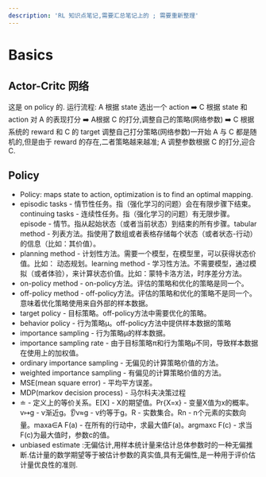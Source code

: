 ```yaml
---
description: 'RL 知识点笔记,需要汇总笔记上的 ; 需要重新整理'
---
```


# Basics

## Actor-Critc 网络

这是 on policy 的. 运行流程: A 根据 state 选出一个 action ➡️ C 根据 state 和 action 对 A 的表现打分 ➡️ A根据 C 的打分,调整自己的策略\(网络参数\) ➡️ C 根据系统的 reward 和 C 的 target 调整自己打分策略\(网络参数\)一开始 A 与 C 都是随机的,但是由于 reward 的存在,二者策略越来越准; A 调整参数根据 C 的打分,迎合 C.

## Policy

* Policy: maps state to action, optimization is to find an optimal mapping.
* episodic tasks - 情节性任务。指（强化学习的问题）会在有限步骤下结束。continuing tasks - 连续性任务。指（强化学习的问题）有无限步骤。episode - 情节。指从起始状态（或者当前状态）到结束的所有步骤。tabular method - 列表方法。指使用了数组或者表格存储每个状态（或者状态-行动）的信息（比如：其价值）。
* planning method - 计划性方法。需要一个模型，在模型里，可以获得状态价值。比如： 动态规划。learning method - 学习性方法。不需要模型，通过模拟（或者体验），来计算状态价值。比如：蒙特卡洛方法，时序差分方法。
* on-policy method - on-policy方法。评估的策略和优化的策略是同一个。
* off-policy method - off-policy方法。评估的策略和优化的策略不是同一个。意味着优化策略使用来自外部的样本数据。
* target policy - 目标策略。off-policy方法中需要优化的策略。
* behavior policy - 行为策略μ。off-policy方法中提供样本数据的策略
* importance sampling - 行为策略μ的样本数据。
* importance sampling rate - 由于目标策略π和行为策略μ不同，导致样本数据在使用上的加权值。
* ordinary importance sampling - 无偏见的计算策略价值的方法。
* weighted importance sampling - 有偏见的计算策略价值的方法。
* MSE\(mean square error\) - 平均平方误差。
* MDP\(markov decision process\) - 马尔科夫决策过程
* ≐ - 定义上的等价关系。E\[X\] - X的期望值。Pr{X=x} - 变量X值为x的概率。v↦g - v渐近g。👂v≈g - v约等于g。R - 实数集合。Rn - n个元素的实数向量。maxa∈A F\(a\) - 在所有的行动中，求最大值F\(a\)。argmaxc F\(c\) - 求当F\(c\)为最大值时，参数c的值。
* unbiased estimate :无偏估计,用样本统计量来估计总体参数时的一种无偏推断.估计量的数学期望等于被估计参数的真实值,具有无偏性,是一种用于评价估计量优良性的准则.

